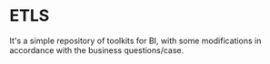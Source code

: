 # ETLS

It's a simple repository of toolkits for BI, with some modifications in accordance with the business questions/case.
